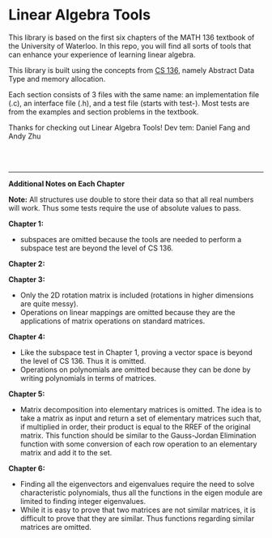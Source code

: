 # Linear Algebra Tools
This library is based on the first six chapters of the MATH 136 textbook of the University of Waterloo. In this repo, you will find all sorts of tools that can enhance your experience of learning linear algebra. 

This library is built using the concepts from [CS 136](https://www.student.cs.uwaterloo.ca/~cs136/), namely Abstract Data Type and memory allocation.

Each section consists of 3 files with the same name: an implementation file (.c), an interface file (.h), and a test file (starts with test-). Most tests are from the examples and section problems in the textbook.

Thanks for checking out Linear Algebra Tools!
Dev tem: Daniel Fang and Andy Zhu

<br></br>
***
**Additional Notes on Each Chapter**

**Note:** All structures use double to store their data so that all real numbers will work. Thus some tests require the use of absolute values to pass.

**Chapter 1:**
- subspaces are omitted because the tools are needed to perform a subspace test are beyond the level of CS 136.

**Chapter 2:**

**Chapter 3:**
- Only the 2D rotation matrix is included (rotations in higher dimensions are quite messy).
- Operations on linear mappings are omitted because they are the applications of matrix operations on standard matrices.

**Chapter 4:**
- Like the subspace test in Chapter 1, proving a vector space is beyond the level of CS 136. Thus it is omitted.
- Operations on polynomials are omitted because they can be done by writing polynomials in terms of matrices.

**Chapter 5:**
- Matrix decomposition into elementary matrices is omitted. The idea is to take a matrix as input and return a set of elementary matrices such that, if multiplied in order, their product is equal to the RREF of the original matrix. This function should be similar to the Gauss-Jordan Elimination function with some conversion of each row operation to an elementary matrix and add it to the set.

**Chapter 6:**
- Finding all the eigenvectors and eigenvalues require the need to solve characteristic polynomials, thus all the functions in the eigen module are limited to finding integer eigenvalues.
- While it is easy to prove that two matrices are not similar matrices, it is difficult to prove that they are similar. Thus functions regarding similar matrices are omitted.